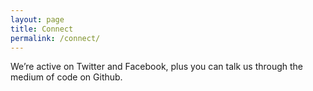 ```yaml
---
layout: page
title: Connect
permalink: /connect/
---
```


We’re active on Twitter and Facebook, plus you can talk us through the medium of code on Github.